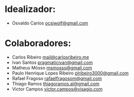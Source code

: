# Idealizador:

* Osvaldo Carlos <ocsjwolf@gmail.com>

# Colaboradores:

* Carlos Ribeiro <mail@carlosribeiro.me>
* Ivan Santos <pragmaticivan@gmail.com>
* Matheus Mósso <msmosso@gmail.com>
* Paulo Henrique Lopes Ribeiro <plribeiro3000@gmail.com>
* Rafael Fragoso <rafaelfragosom@gmail.com>
* Thiago Ramos <thiagoramos.al@gmail.com>
* Victor Campos <victor.campos@visagio.com>
